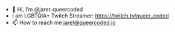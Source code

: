 - 👋 Hi, I’m @jaret-queercoded
- I am LGBTQIA+ Twitch Streamer: https://twitch.tv/queer_coded
- 📫 How to reach me jaret@queercoded.io

<!---
jaret-queercoded/jaret-queercoded is a ✨ special ✨ repository because its `README.md` (this file) appears on your GitHub profile.
You can click the Preview link to take a look at your changes.
--->

